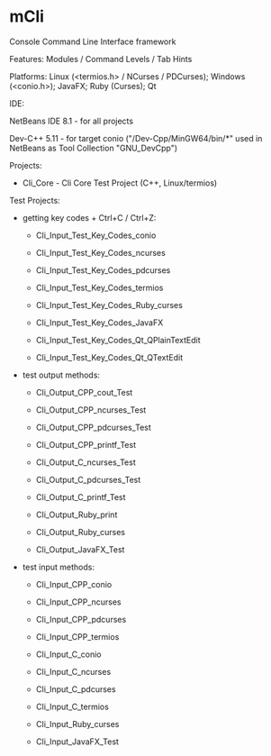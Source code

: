 # mCli
Console Command Line Interface framework

Features: Modules / Command Levels / Tab Hints

Platforms: Linux (<termios.h> / NCurses / PDCurses); Windows (<conio.h>); JavaFX; Ruby (Curses); Qt

IDE:

NetBeans IDE 8.1 - for all projects

Dev-C++ 5.11 - for target conio ("/Dev-Cpp/MinGW64/bin/*" used in NetBeans as Tool Collection "GNU_DevCpp")

Projects:

  - Cli_Core - Cli Core Test Project (C++, Linux/termios)

Test Projects:

- getting key codes + Ctrl+C / Ctrl+Z:

  - Cli_Input_Test_Key_Codes_conio

  - Cli_Input_Test_Key_Codes_ncurses

  - Cli_Input_Test_Key_Codes_pdcurses

  - Cli_Input_Test_Key_Codes_termios

  - Cli_Input_Test_Key_Codes_Ruby_curses

  - Cli_Input_Test_Key_Codes_JavaFX

  - Cli_Input_Test_Key_Codes_Qt_QPlainTextEdit

  - Cli_Input_Test_Key_Codes_Qt_QTextEdit

- test output methods:

  - Cli_Output_CPP_cout_Test

  - Cli_Output_CPP_ncurses_Test

  - Cli_Output_CPP_pdcurses_Test

  - Cli_Output_CPP_printf_Test

  - Cli_Output_C_ncurses_Test

  - Cli_Output_C_pdcurses_Test

  - Cli_Output_C_printf_Test

  - Cli_Output_Ruby_print

  - Cli_Output_Ruby_curses

  - Cli_Output_JavaFX_Test

- test input methods:

  - Cli_Input_CPP_conio

  - Cli_Input_CPP_ncurses

  - Cli_Input_CPP_pdcurses

  - Cli_Input_CPP_termios

  - Cli_Input_C_conio

  - Cli_Input_C_ncurses

  - Cli_Input_C_pdcurses

  - Cli_Input_C_termios

  - Cli_Input_Ruby_curses

  - Cli_Input_JavaFX_Test

